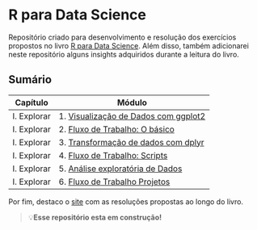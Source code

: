 # R para Data Science

Repositório criado para desenvolvimento e resolução dos exercícios propostos no livro [R para Data Science](https://r4ds.had.co.nz/index.html).
Além disso, também adicionarei neste repositório alguns insights adquiridos durante a leitura do livro.

## Sumário

|Capítulo|Módulo|
|--|--|
|I. Explorar|1. [Visualização de Dados com ggplot2](https://r4ds.had.co.nz/data-visualisation.html#data-visualisation)|
|I. Explorar|2. [Fluxo de Trabalho: O básico](https://r4ds.had.co.nz/workflow-basics.html)|
|I. Explorar|3. [Transformação de dados com dplyr](https://r4ds.had.co.nz/transform.html)|
|I. Explorar|4. [Fluxo de Trabalho: Scripts](https://r4ds.had.co.nz/workflow-scripts.html)|
|I. Explorar|5. [Análise exploratória de Dados](https://r4ds.had.co.nz/exploratory-data-analysis.html)|
|I. Explorar|6. [Fluxo de Trabalho Projetos](https://r4ds.had.co.nz/workflow-projects.html)|

Por fim, destaco o [site](https://jrnold.github.io/r4ds-exercise-solutions/index.html) com as resoluções propostas ao longo do livro.
 

>💡**Esse repositório esta em construção!**